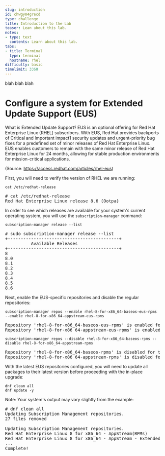 ```yaml
---
slug: introduction
id: chwgym4grecd
type: challenge
title: Introduction to the Lab
teaser: Lean about this lab.
notes:
- type: text
  contents: Learn about this lab.
tabs:
- title: Terminal
  type: terminal
  hostname: rhel
difficulty: basic
timelimit: 3360
---
```

blah blah blah

# Configure a system for Extended Update Support (EUS)

What is Extended Update Support?
EUS is an optional offering for Red Hat Enterprise Linux (RHEL) subscribers. With EUS, Red Hat provides backports of Critical and Important impact1 security updates and urgent-priority bug fixes for a predefined set of minor releases of Red Hat Enterprise Linux. EUS enables customers to remain with the same minor release of Red Hat Enterprise Linux for 24 months, allowing for stable production environments for mission-critical applications.

(Source: https://access.redhat.com/articles/rhel-eus)

First, you will need to verify the version of RHEL we are running:

```
cat /etc/redhat-release
```

<pre class=file>
# cat /etc/redhat-release
Red Hat Enterprise Linux release 8.6 (Ootpa)
</pre>

In order to see which releases are available for your system's current operating system, you will use the `subscription-manager` command:

```
subscription-manager release --list
```

<pre class=file>
# sudo subscription-manager release --list
+-------------------------------------------+
          Available Releases
+-------------------------------------------+
8
8.0
8.1
8.2
8.3
8.4
8.5
8.6
</pre>

Next, enable the EUS-specific repositories and disable the regular repositories:

```
subscription-manager repos --enable rhel-8-for-x86_64-baseos-eus-rpms --enable rhel-8-for-x86_64-appstream-eus-rpms
```

<pre class=file>
Repository 'rhel-8-for-x86_64-baseos-eus-rpms' is enabled for this system.
Repository 'rhel-8-for-x86_64-appstream-eus-rpms' is enabled for this system.
</pre>

```
subscription-manager repos --disable rhel-8-for-x86_64-baseos-rpms --disable rhel-8-for-x86_64-appstream-rpms
```

<pre class=file>
Repository 'rhel-8-for-x86_64-baseos-rpms' is disabled for this system.
Repository 'rhel-8-for-x86_64-appstream-rpms' is disabled for this system.
</pre>

With the latest EUS repositories configured, you will need to update all packages to their latest version before proceeding with the in-place upgrade:

```
dnf clean all
dnf update -y
```

Note: Your system's output may vary slightly from the example:

<pre class=file>
# dnf clean all
Updating Subscription Management repositories.
27 files removed

Updating Subscription Management repositories.
Red Hat Enterprise Linux 8 for x86_64 - AppStream(RPMs)       53 MB/s |  45 MB     00:00
Red Hat Enterprise Linux 8 for x86_64 - AppStream - Extended Update Support (RPMs)
...
Complete!
</pre>